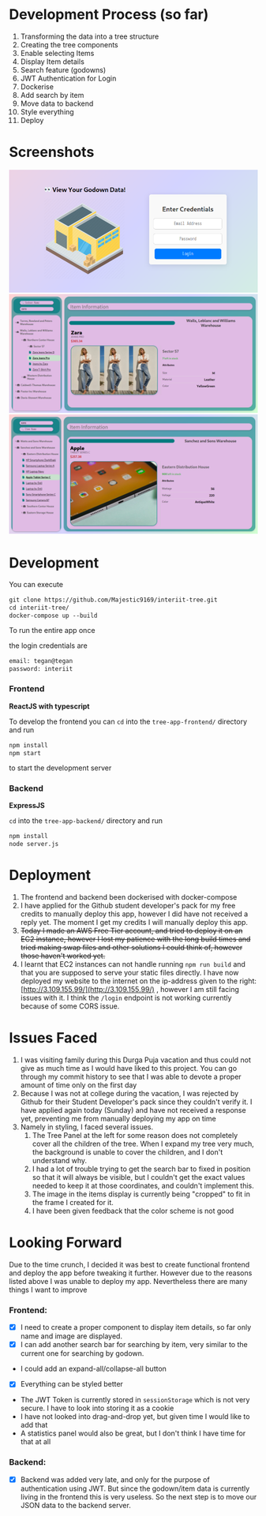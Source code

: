 # Development Process (so far)

1. Transforming the data into a tree structure
1. Creating the tree components
1. Enable selecting Items
1. Display Item details
1. Search feature (godowns)
1. JWT Authentication for Login
1. Dockerise
1. Add search by item
1. Move data to backend
1. Style everything
1. Deploy

# Screenshots

![login-page](./assets/small-login-page.png)
![tree app with zara item being displayed](./assets/item1.png)
![tree app with apple item being displayed](./assets/item2.png)

# Development

You can execute 
```
git clone https://github.com/Majestic9169/interiit-tree.git
cd interiit-tree/
docker-compose up --build
```

To run the entire app once

the login credentials are 
```
email: tegan@tegan
password: interiit
```

### Frontend

**ReactJS with typescript**

To develop the frontend you can `cd` into the `tree-app-frontend/` directory and run 
```
npm install
npm start
```
to start the development server

### Backend

**ExpressJS**

`cd` into the `tree-app-backend/` directory and run 
```
npm install
node server.js
```

# Deployment

1. The frontend and backend been dockerised with docker-compose
1. I have applied for the Github student developer's pack for my free credits to manually deploy this app, however I did have not received a reply yet. The moment I get my credits I will manually deploy  this app.
1. ~~Today I made an AWS Free Tier account, and tried to deploy it on an EC2 instance, however I lost my patience with the long build times and tried making swap files and other solutions I could think of, however those haven't worked yet.~~
1. I learnt that EC2 instances can not handle running `npm run build` and that you are supposed to serve your static files directly. I have now deployed my website to the internet on the ip-address given to the right: [http://3.109.155.99/](http://3.109.155.99/)
  , however I am still facing issues with it. I think the `/login` endpoint is not working currently because of some CORS issue.

# Issues Faced

1. I was visiting family during this Durga Puja vacation and thus could not give as much time as I would have liked to this project. You can go through my commit history to see that I was able to devote a proper amount of time only on the first day
1. Because I was not at college during the vacation, I was rejected by Github for their Student Developer's pack since they couldn't verify it. I have applied again today (Sunday) and have not received a response yet, preventing me from manually deploying my app on time
1. Namely in styling, I faced several issues.
    1. The Tree Panel at the left for some reason does not completely cover all the children of the tree. When I expand my tree very much, the background is unable to cover the children, and I don't understand why.
    1. I had a lot of trouble trying to get the search bar to fixed in position so that it will always be visible, but I couldn't get the exact values needed to keep it at those coordinates, and couldn't implement this.
    1. The image in the items display is currently being "cropped" to fit in the frame I created for it. 
    1. I have been given feedback that the color scheme is not good


# Looking Forward

Due to the time crunch, I decided it was best to create functional frontend and deploy the app before tweaking it further. However due to the reasons listed above I was unable to deploy my app. Nevertheless there are many things I want to improve

### Frontend: 
- [x] I need to create a proper component to display item details, so far only name and image are displayed. 
- [x] I can add another search bar for searching by item, very similar to the current one for searching by godown.
- I could add an expand-all/collapse-all button
- [x] Everything can be styled better 
- The JWT Token is currently stored in `sessionStorage` which is not very secure. I have to look into storing it as a cookie
- I have not looked into drag-and-drop yet, but given time I would like to add that
- A statistics panel would also be great, but I don't think I have time for that at all

### Backend: 
- [x] Backend was added very late, and only for the purpose of authentication using JWT. But since the godown/item data is currently living in the frontend this is very useless. So the next step is to move our JSON data to the backend server.


